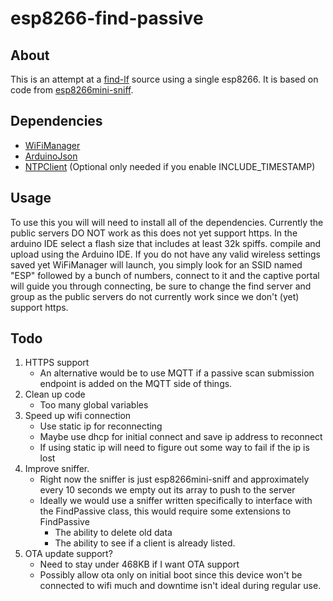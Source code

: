 # esp8266-find-passive

## About
This is an attempt at a [find-lf](https://github.com/schollz/find-lf) source using a single esp8266.
It is based on code from [esp8266mini-sniff](https://github.com/rw950431/ESP8266mini-sniff).

## Dependencies
* [WiFiManager](https://github.com/tzapu/WiFiManager)
* [ArduinoJson](https://github.com/bblanchon/ArduinoJson)
* [NTPClient](https://github.com/arduino-libraries/NTPClient) (Optional only needed if you enable INCLUDE_TIMESTAMP)

## Usage
To use this you will will need to install all of the dependencies.
Currently the public servers DO NOT work as this does not yet support https.
In the arduino IDE select a flash size that includes at least 32k spiffs.
compile and upload using the Arduino IDE. If you do not have any valid wireless settings saved yet
WiFiManager will launch, you simply look for an SSID named "ESP" followed by a bunch of numbers, connect to it and the captive portal will
guide you through connecting, be sure to change the find server and group as the public servers do not currently work since we don't (yet) support https.

## Todo
1. HTTPS support
    * An alternative would be to use MQTT if a passive scan submission endpoint is added on the MQTT side of things.
2. Clean up code
    * Too many global variables
3. Speed up wifi connection
    * Use static ip for reconnecting
    * Maybe use dhcp for initial connect and save ip address to reconnect
    * If using static ip will need to figure out some way to fail if the ip is lost
4. Improve sniffer.
    * Right now the sniffer is just esp8266mini-sniff and approximately every 10 seconds we empty out its array to push to the server
    * Ideally we would use a sniffer written specifically to interface with the FindPassive class, this would require some extensions to FindPassive
        * The ability to delete old data
        * The ability to see if a client is already listed.
5. OTA update support?
    * Need to stay under 468KB if I want OTA support
    * Possibly allow ota only on initial boot since this device won't be connected to wifi much and downtime isn't ideal during regular use.

